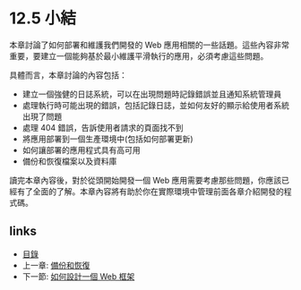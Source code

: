 # 12.5 小結
本章討論了如何部署和維護我們開發的 Web 應用相關的一些話題。這些內容非常重要，要建立一個能夠基於最小維護平滑執行的應用，必須考慮這些問題。

具體而言，本章討論的內容包括：

- 建立一個強健的日誌系統，可以在出現問題時記錄錯誤並且通知系統管理員
- 處理執行時可能出現的錯誤，包括記錄日誌，並如何友好的顯示給使用者系統出現了問題
- 處理 404 錯誤，告訴使用者請求的頁面找不到
- 將應用部署到一個生產環境中(包括如何部署更新)
- 如何讓部署的應用程式具有高可用
- 備份和恢復檔案以及資料庫

讀完本章內容後，對於從頭開始開發一個 Web 應用需要考慮那些問題，你應該已經有了全面的了解。本章內容將有助於你在實際環境中管理前面各章介紹開發的程式碼。

## links
   * [目錄](<preface.md>)
   * 上一章: [備份和恢復](<12.4.md>)
   * 下一節: [如何設計一個 Web 框架](<13.0.md>)